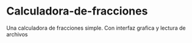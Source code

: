 # Calculadora-de-fracciones
Una calculadora de fracciones simple. Con interfaz grafica y lectura de archivos
